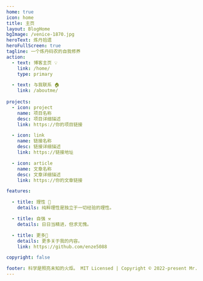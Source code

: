 ```yaml
---
home: true
icon: home
title: 主页
layout: BlogHome
bgImage: /venice-1870.jpg
heroText: 炼丹拾遗
heroFullScreen: true
tagline: 一个炼丹码农的自我修养
action:
  - text: 博客主页 💡
    link: /home/
    type: primary

  - text: 与我联系 🏠
    link: /aboutme/
    
projects:
  - icon: project
    name: 项目名称
    desc: 项目详细描述
    link: https://你的项目链接

  - icon: link
    name: 链接名称
    desc: 链接详细描述
    link: https://链接地址

  - icon: article
    name: 文章名称
    desc: 文章详细描述
    link: https://你的文章链接

features:

  - title: 理性 📝
    details: 纯粹理性是独立于一切经验的理性。

  - title: 自强 ⚒
    details: 日日当精进，但求无愧。

  - title: 更多💬
    details: 更多关于我的内容。
    link: https://github.com/enze5088

copyright: false

footer: 科学是照亮未知的火炬。 MIT Licensed | Copyright © 2022-present Mr.Enze
---
```


